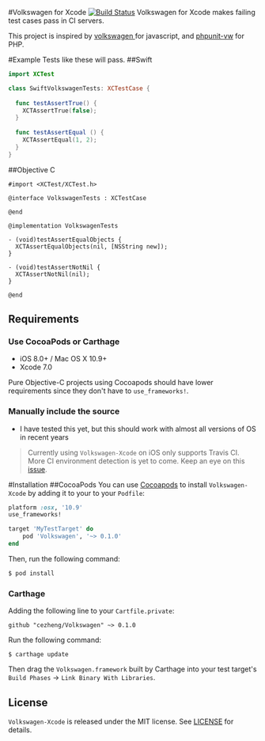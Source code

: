 #Volkswagen for Xcode
[![Build Status](https://travis-ci.org/cezheng/Volkswagen-Xcode.svg)](https://travis-ci.org/cezheng/Volkswagen-Xcode)
Volkswagen for Xcode makes failing test cases pass in CI servers.

This project is inspired by [volkswagen
](https://github.com/auchenberg/volkswagen) for javascript, and [phpunit-vw](https://github.com/hmlb/phpunit-vw) for PHP.

#Example
Tests like these will pass.
##Swift

```swift
import XCTest

class SwiftVolkswagenTests: XCTestCase {
  
  func testAssertTrue() {
    XCTAssertTrue(false);
  }
  
  func testAssertEqual () {
    XCTAssertEqual(1, 2);
  }
}
```
##Objective C

```objc
#import <XCTest/XCTest.h>

@interface VolkswagenTests : XCTestCase

@end

@implementation VolkswagenTests

- (void)testAssertEqualObjects {
  XCTAssertEqualObjects(nil, [NSString new]);
}

- (void)testAssertNotNil {
  XCTAssertNotNil(nil);
}

@end
```
## Requirements
### Use CocoaPods or Carthage
- iOS 8.0+ / Mac OS X 10.9+
- Xcode 7.0

Pure Objective-C projects using Cocoapods should have lower requirements since they don't have to `use_frameworks!`.

### Manually include the source
- I have tested this yet, but this should work with almost all versions of OS in recent years

> Currently using `Volkswagen-Xcode` on iOS only supports Travis CI. More CI environment detection is yet to come. Keep an eye on this [issue](https://github.com/cezheng/Volkswagen-Xcode/issues/1).

#Installation
##CocoaPods
You can use [Cocoapods](http://cocoapods.org/) to install `Volkswagen-Xcode` by adding it to your to your `Podfile`:

```ruby
platform :osx, '10.9'
use_frameworks!

target 'MyTestTarget' do
	pod 'Volkswagen', '~> 0.1.0'
end
```

Then, run the following command:

```bash
$ pod install
```

### Carthage
Adding the following line to your `Cartfile.private`:

```
github "cezheng/Volkswagen" ~> 0.1.0
```
Run the following command:

```
$ carthage update
```
Then drag the `Volkswagen.framework` built by Carthage into your test target's `Build Phases` -> `Link Binary With Libraries`.

## License

`Volkswagen-Xcode` is released under the MIT license. See [LICENSE](https://github.com/cezheng/Volkswagen-Xcode/blob/master/LICENSE) for details.


